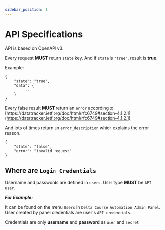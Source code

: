 ```yaml
---
sidebar_position: 1
---
```


# API Specifications

API is based on OpenAPI v3.

Every request **MUST** return `state` key. And if `state` is `"true"`, result is **true**.

Example:
```
{
    "state": "true",
    "data": {
        ...
    }
}
```
Every false result **MUST** return an `error` according to [https://datatracker.ietf.org/doc/html/rfc6749#section-4.1.2.1](https://datatracker.ietf.org/doc/html/rfc6749#section-4.1.2.1)

And lots of times return an `error_description` which explains the error reason.
```
{
    "state": "false",
    "error": "invalid_request"
}
```

## Where are `Login Credentials`

Username and passwords are defined in `users`. User type **MUST** be `API user`.

**_For Example:_**

It can be found on the menu `Users` in `Delta Course Automation Admin Panel`. User created by panel credentials are user's `API credentials`.

Credentials are only **username** and **password** as `user` and `secret`
